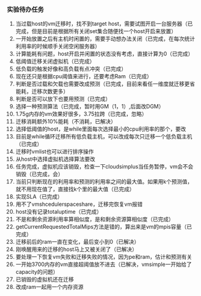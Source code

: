 ### 实验待办任务

1. 当过载host的vm迁移时，找不到target host，需要试图开启一台服务器（已完成，但是目前是根据所有关闭set集合随便找一个host开启来放置）
2. 一开始放置之后有主机时闲置的，需要手动想办法关闭（已完成，在每次统计利用率的时候顺手关闭空闲服务器）
3. 计算能耗有问题，host开启并闲置的状态没有考虑，直接计算为0（已完成）
4. 低阈值迁移关闭虚拟机（已完成）
5. 低负载的触发好像和高负载有点冲突（已完成）
6. 现在还只是根据cpu阈值来进行，还要考虑Ram（已完成）
7. 判断是否过载和欠载也需要改成预测（已完成，目前来看任一维度就迁移更省能耗，迁移次数更多）
8. 判断是否可以放下也要用预测（已完成）
9. 选择一种预测算法（已完成，暂时用GM（1，1）,后面改DGM）
10. 1.75g内存的vm效果好很多，3.75拉跨（已完成，忽略）
11. 迁移消耗额外10%能耗（不消耗，已解决）
12. 选择低阈值的host，是while里面每次选择最小的cpu利用率的那个，要改
13. 目前是while循环迁移所有低负载主机，可以改成每次只迁移一个低负载主机（已完成）
14. 迁移时vmlist也可以进行排序操作
15. 从host中选择虚拟机选择算法要改
16. 任务完成，虚拟机应该销毁，检查一下cloudsimplus当任务暂停，vm会不会销毁（已完成，会）
17. 当前只判断现在的利用率和预测的利用率之间的最大值。如果用k个预测值，就不用现在值了，直接找k个里的最大值（已完成）
18. 实现SLA（已完成）
19. 用不了vmshcedulerspaceshare，迁移完恢复vm报错
20. host没有记录totaluptime（已完成）
21. 不是和剩余资源利用率算相似度，是和剩余资源算相似度（已完成）
22. getCurrentRequestedTotalMips方法是错的，算出来是vm的mpis容量（已完成）
23. 迁移前后的ram一直在变化，最后变小到0（已解决）
24. 刚唤醒用来的迁移的host马上又被关闭了（已解决）
25. 要处理一下恢复vm失败和迁移失败的情况，因为pe和ram，估计和预测有关
26. 一开始3700内存的vm直接超阈值放不进去（已解决，vmsimple一开始给了capacity的问题）
27. 已销毁的虚拟机还在迁移
28. 改成ram一起用一个内存资源

